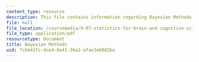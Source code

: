 ```yaml
---
content_type: resource
description: This file contains information regarding Bayesian Methods.
file: null
file_location: /coursemedia/9-07-statistics-for-brain-and-cognitive-science-fall-2016/7cb4437c4ce40e4136a2afae3e6082ba_MIT9_07F16_lec10.1.pdf
file_type: application/pdf
resourcetype: Document
title: Bayesian Methods
uid: 7cb4437c-4ce4-0e41-36a2-afae3e6082ba
---
```

